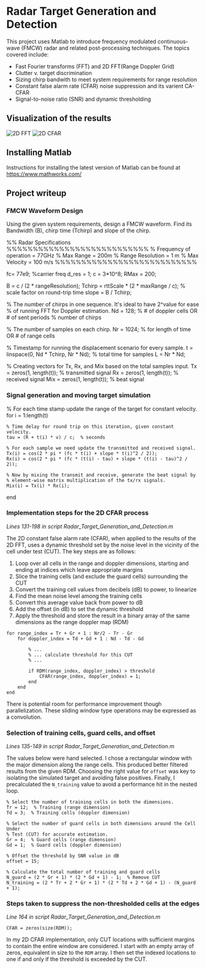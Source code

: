 # Radar Target Generation and Detection

This project uses Matlab to introduce frequency modulated continuous-wave (FMCW) radar and related post-processing techniques. The topics covered include:
- Fast Fourier transforms (FFT) and 2D FFT(Range Doppler Grid)
- Clutter v. target discrimination
- Sizing chirp bandwith to meet system requirements for range resolution
- Constant false alarm rate (CFAR) noise suppression and its varient CA-CFAR
- Signal-to-noise ratio (SNR) and dynamic thresholding

## Visualization of the results

![2D FFT](figures/figure2.png)
![2D CFAR](figures/figure3.png)

## Installing Matlab
Instructions for installing the latest version of Matlab can be found at https://www.mathworks.com/

## Project writeup

### FMCW Waveform Design
Using the given system requirements, design a FMCW waveform. Find its Bandwidth (B), chirp time (Tchirp) and slope of the chirp.

%% Radar Specifications 
%%%%%%%%%%%%%%%%%%%%%%%%%%%
% Frequency of operation = 77GHz
% Max Range = 200m
% Range Resolution = 1 m
% Max Velocity = 100 m/s
%%%%%%%%%%%%%%%%%%%%%%%%%%%

fc= 77e9;             %carrier freq
d_res = 1;
c = 3*10^8;
RMax = 200;

B = c / (2 * rangeResolution);
Tchirp = rttScale * (2 * maxRange / c);  % scale factor on round-trip time 
slope =  B / Tchirp;

% The number of chirps in one sequence. It's ideal to have 2^value for ease
% of running FFT for Doppler estimation. 
Nd = 128;  % # of doppler cells OR # of sent periods % number of chirps

% The number of samples on each chirp. 
Nr = 1024;  % for length of time OR # of range cells

% Timestamp for running the displacement scenario for every sample.
t = linspace(0, Nd * Tchirp, Nr * Nd); % total time for samples
L = Nr * Nd;

% Creating vectors for Tx, Rx, and Mix based on the total samples input.
Tx = zeros(1, length(t));  % transmitted signal
Rx = zeros(1, length(t));  % received signal
Mix = zeros(1, length(t));  % beat signal

### Signal generation and moving target simulation

% For each time stamp update the range of the target for constant velocity. 
for i = 1:length(t)

    % Time delay for round trip on this iteration, given constant velocity.
    tau = (R + t(i) * v) / c;  % seconds
    
    % For each sample we need update the transmitted and received signal. 
    Tx(i) = cos(2 * pi * (fc * t(i) + slope * t(i)^2 / 2));
    Rx(i) = cos(2 * pi * (fc * (t(i) - tau) + slope * (t(i) - tau)^2 / 2));
    
    % Now by mixing the transmit and receive, generate the beat signal by
    % element-wise matrix multiplication of the tx/rx signals.
    Mix(i) = Tx(i) * Rx(i);
end

### Implementation steps for the 2D CFAR process
_Lines 131-198 in script Radar_Target_Generation_and_Detection.m_

The 2D constant false alarm rate (CFAR), when applied to the results of the 2D FFT, uses a dynamic threshold set by the noise level in the vicinity of the cell under test (CUT). The key steps are as follows:
1. Loop over all cells in the range and doppler dimensions, starting and ending at indices which leave appropriate margins
2. Slice the training cells (and exclude the guard cells) surrounding the CUT
3. Convert the training cell values from decibels (dB) to power, to linearize
4. Find the mean noise level among the training cells
5. Convert this average value back from power to dB
6. Add the offset (in dB) to set the dynamic threshold
7. Apply the threshold and store the result in a binary array of the same dimensions as the range doppler map (RDM)

```
for range_index = Tr + Gr + 1 : Nr/2 - Tr - Gr
    for doppler_index = Td + Gd + 1 : Nd - Td - Gd
        
        % ...
        % ... calculate threshold for this CUT
        % ...
        
        if RDM(range_index, doppler_index) > threshold
            CFAR(range_index, doppler_index) = 1;
        end
    end
end
```
There is potential room for performance improvement though parallelization. These sliding window type operations may be expressed as a convolution.

### Selection of training cells, guard cells, and offset
_Lines 135-149 in script Radar_Target_Generation_and_Detection.m_

The values below were hand selected. I chose a rectangular window with the major dimension along the range cells. This produced better filtered results from the given RDM. Choosing the right value for `offset` was key to isolating the simulated target and avoiding false positives. Finally, I precalculated the `N_training` value to avoid a performance hit in the nested loop.
```
% Select the number of training cells in both the dimensions.
Tr = 12;  % Training (range dimension)
Td = 3;  % Training cells (doppler dimension)

% Select the number of guard cells in both dimensions around the Cell Under 
% Test (CUT) for accurate estimation.
Gr = 4;  % Guard cells (range dimension)
Gd = 1;  % Guard cells (doppler dimension)

% Offset the threshold by SNR value in dB
offset = 15;

% Calculate the total number of training and guard cells
N_guard = (2 * Gr + 1) * (2 * Gd + 1) - 1;  % Remove CUT
N_training = (2 * Tr + 2 * Gr + 1) * (2 * Td + 2 * Gd + 1) - (N_guard + 1);
```

### Steps taken to suppress the non-thresholded cells at the edges
_Line 164 in script Radar_Target_Generation_and_Detection.m_

```
CFAR = zeros(size(RDM));
```
In my 2D CFAR implementation, only CUT locations with sufficient margins to contain the entire window are considered. I start with an empty array of zeros, equivalent in size to the `RDM` array. I then set the indexed locations to one if and only if the threshold is exceeded by the CUT.
